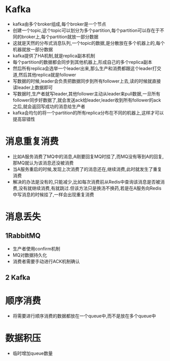 # Kafka

* kafka由多个broker组成,每个broker是一个节点
* 创建一个topic,这个topic可以划分为多个partition,每个partition可以存在于不同的broker上,每个partition就放一部分数据
* 这就是天然的分布式消息队列,一个topic的数据,是分散放在多个机器上的,每个机器就放一部分数据
* kafka提供了HA机制,就是replica副本机制
* 每个partition的数据都会同步到其他机器上,形成自己的多个replica副本
* 然后所有replica会选举一个leader出来,那么生产和消费都跟这个leader打交道,然后其他replica就是follower
* 写数据的时候,leader会负责把数据同步到所有follower上去,读的时候就直接读leader上数据即可
* 写数据时,生产者就写leader,其他follower主动从leader来pull数据,一旦所有follower同步好数据了,就会发送ack给leader,leader收到所有follower的ack之后,就会返回写成功的消息给生产者
* kafka会均匀的将一个partition的所有replica分布在不同的机器上,这样才可以提高容错性



# 消息重复消费

* 比如A服务消费了MQ中的消息,A刚要回复MQ时挂了,而MQ没有等到A的回复,那MQ就认为该消息还没被消费
* 当A服务重启的时候,发现上次消费了的消息还在,继续消费,此时就发生了重复消费
* 解决的办法是没有的,只能减少,比如每次消费前从Redis中查询该消息是否被消费,没有就继续消费,有就跳过.但该方法只是换汤不换药,若是在A服务向Redis中写消息的时候挂了,一样会出现重复消费



# 消息丢失

## 1RabbitMQ

* 生产者使用confirm机制
* MQ对数据持久化
* 消费者需要手动进行ACK机制确认



## 2 Kafka



# 顺序消费

* 将需要进行顺序消费的数据都放在一个queue中,而不是放在多个queue中



# 数据积压

* 临时增加queue数量